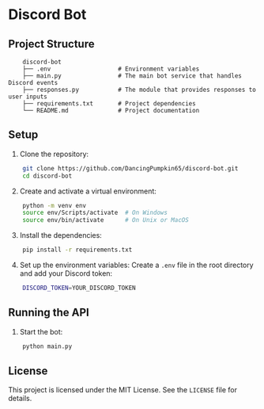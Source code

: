 # Discord Bot

## Project Structure

```text
    discord-bot
    ├── .env                   # Environment variables
    ├── main.py                # The main bot service that handles Discord events
    ├── responses.py           # The module that provides responses to user inputs
    ├── requirements.txt       # Project dependencies
    └── README.md              # Project documentation
```

## Setup

1. Clone the repository:
```sh
    git clone https://github.com/DancingPumpkin65/discord-bot.git
    cd discord-bot
```

2. Create and activate a virtual environment:
```sh
    python -m venv env
    source env/Scripts/activate  # On Windows
    source env/bin/activate      # On Unix or MacOS
```

3. Install the dependencies:
```sh
    pip install -r requirements.txt
```

4. Set up the environment variables:
    Create a `.env` file in the root directory and add your Discord token:
```sh
    DISCORD_TOKEN=YOUR_DISCORD_TOKEN
```

## Running the API

1. Start the bot:
```sh
    python main.py
```

## License
This project is licensed under the MIT License. See the `LICENSE` file for details.